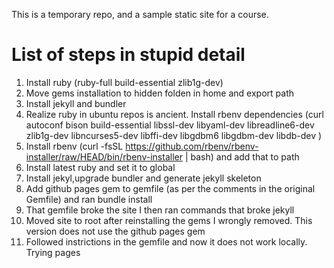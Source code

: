 This is a temporary repo, and a sample static site for a course.

# List of steps in stupid detail

1. Install ruby (ruby-full build-essential zlib1g-dev)
2. Move gems installation to hidden folden in home and export path 
3. Install jekyll and bundler
4. Realize ruby in ubuntu repos is ancient. Install rbenv dependencies (curl autoconf bison build-essential libssl-dev libyaml-dev libreadline6-dev zlib1g-dev libncurses5-dev libffi-dev libgdbm6 libgdbm-dev libdb-dev )
5. Install rbenv (curl -fsSL https://github.com/rbenv/rbenv-installer/raw/HEAD/bin/rbenv-installer | bash) and add that to path
6. Install latest ruby and set it to global
7. Install jekyl,upgrade bundler and generate jekyll skeleton
8. Add github pages gem to gemfile (as per the comments in the original Gemfile) and ran bundle install
9. That gemfile broke the site I then ran commands that broke jekyll
10. Moved site to root after reinstalling the gems I wrongly removed. This version does not use the github pages gem
11. Followed instrictions in the gemfile and now it does not work locally. Trying pages

